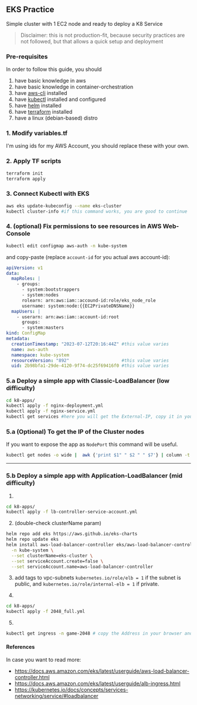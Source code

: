 ## EKS Practice

Simple cluster with 1 EC2 node and ready to deploy a K8 Service

> Disclaimer: this is not production-fit, because security practices are not followed, but that allows a quick setup and deployment

### Pre-requisites

In order to follow this guide, you should

1. have basic knowledge in aws
2. have basic knowledge in container-orchestration
3. have [aws-cli](https://aws.amazon.com/cli/) installed
4. have [kubectl](https://kubernetes.io/docs/tasks/tools/install-kubectl-linux/) installed and configured
5. have [helm](https://helm.sh/docs/intro/install/) installed
6. have [terraform](https://developer.hashicorp.com/terraform/downloads) installed
7. have a linux (debian-based) distro

### 1. Modify variables.tf

I'm using ids for my AWS Account, you should replace these with your own.

### 2. Apply TF scripts

```sh
terraform init
terraform apply
```

### 3. Connect Kubectl with EKS

```sh
aws eks update-kubeconfig --name eks-cluster
kubectl cluster-info #if this command works, you are good to continue
```

### 4. (optional) Fix permissions to see resources in AWS Web-Console


```sh
kubectl edit configmap aws-auth -n kube-system
```

and copy-paste (replace `account-id` for you actual aws account-id):

```yaml
apiVersion: v1
data:
  mapRoles: |
    - groups:
      - system:bootstrappers
      - system:nodes
      rolearn: arn:aws:iam::accound-id:role/eks_node_role
      username: system:node:{{EC2PrivateDNSName}}
  mapUsers: |
    - userarn: arn:aws:iam::account-id:root
      groups:
      - system:masters
kind: ConfigMap
metadata:
  creationTimestamp: "2023-07-12T20:16:44Z" #this value varies
  name: aws-auth
  namespace: kube-system
  resourceVersion: "892"                    #this value varies
  uid: 2b98bfa1-29de-4120-9f74-dc25f69416f0 #this value varies
```

### 5.a Deploy a simple app with Classic-LoadBalancer (low difficulty)

```sh
cd k8-apps/
kubectl apply -f nginx-deployment.yml
kubectl apply -f nginx-service.yml
kubectl get services #here you will get the External-IP, copy it in your browser and should work
```

### 5.a (Optional) To get the IP of the Cluster nodes

If you want to expose the app as `NodePort` this command will be useful.

```sh
kubectl get nodes -o wide |  awk {'print $1" " $2 " " $7'} | column -t
```

---

### 5.b Deploy a simple app with Application-LoadBalancer (mid difficulty)

1. 
```sh
cd k8-apps/
kubectl apply -f lb-controller-service-account.yml
```

2. (double-check clusterName param)
```sh
helm repo add eks https://aws.github.io/eks-charts
helm repo update eks
helm install aws-load-balancer-controller eks/aws-load-balancer-controller \
  -n kube-system \
  --set clusterName=eks-cluster \
  --set serviceAccount.create=false \
  --set serviceAccount.name=aws-load-balancer-controller
```

3. add tags to vpc-subnets `kubernetes.io/role/elb = 1` if the subnet is public, and `kubernetes.io/role/internal-elb = 1` if private.

4. 
```sh
cd k8-apps/
kubectl apply -f 2048_full.yml
```

5.
```sh
kubectl get ingress -n game-2048 # copy the Address in your browser and it should work
```

#### References

In case you want to read more:

- https://docs.aws.amazon.com/eks/latest/userguide/aws-load-balancer-controller.html
- https://docs.aws.amazon.com/eks/latest/userguide/alb-ingress.html
- https://kubernetes.io/docs/concepts/services-networking/service/#loadbalancer
